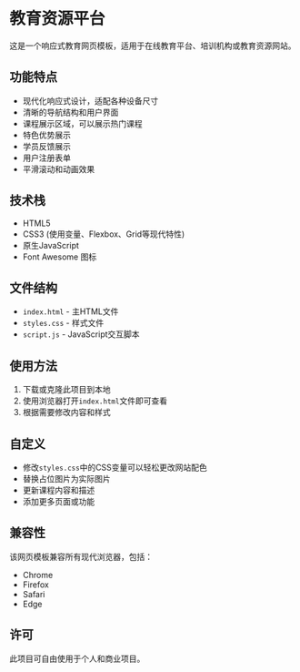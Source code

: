 # 教育资源平台

这是一个响应式教育网页模板，适用于在线教育平台、培训机构或教育资源网站。

## 功能特点

- 现代化响应式设计，适配各种设备尺寸
- 清晰的导航结构和用户界面
- 课程展示区域，可以展示热门课程
- 特色优势展示
- 学员反馈展示
- 用户注册表单
- 平滑滚动和动画效果

## 技术栈

- HTML5
- CSS3 (使用变量、Flexbox、Grid等现代特性)
- 原生JavaScript
- Font Awesome 图标

## 文件结构

- `index.html` - 主HTML文件
- `styles.css` - 样式文件
- `script.js` - JavaScript交互脚本

## 使用方法

1. 下载或克隆此项目到本地
2. 使用浏览器打开`index.html`文件即可查看
3. 根据需要修改内容和样式

## 自定义

- 修改`styles.css`中的CSS变量可以轻松更改网站配色
- 替换占位图片为实际图片
- 更新课程内容和描述
- 添加更多页面或功能

## 兼容性

该网页模板兼容所有现代浏览器，包括：

- Chrome
- Firefox
- Safari
- Edge

## 许可

此项目可自由使用于个人和商业项目。 
